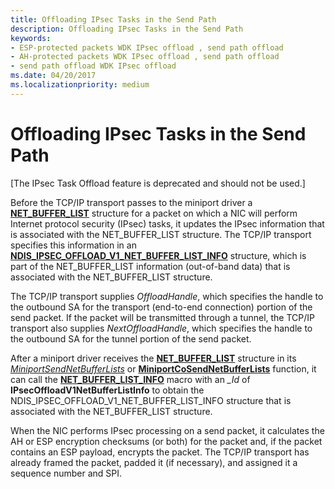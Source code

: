 ```yaml
---
title: Offloading IPsec Tasks in the Send Path
description: Offloading IPsec Tasks in the Send Path
keywords:
- ESP-protected packets WDK IPsec offload , send path offload
- AH-protected packets WDK IPsec offload , send path offload
- send path offload WDK IPsec offload
ms.date: 04/20/2017
ms.localizationpriority: medium
---
```


# Offloading IPsec Tasks in the Send Path

\[The IPsec Task Offload feature is deprecated and should not be used.\]




Before the TCP/IP transport passes to the miniport driver a [**NET\_BUFFER\_LIST**](/windows-hardware/drivers/ddi/nbl/ns-nbl-net_buffer_list) structure for a packet on which a NIC will perform Internet protocol security (IPsec) tasks, it updates the IPsec information that is associated with the NET\_BUFFER\_LIST structure. The TCP/IP transport specifies this information in an [**NDIS\_IPSEC\_OFFLOAD\_V1\_NET\_BUFFER\_LIST\_INFO**](/windows-hardware/drivers/ddi/ndis/ns-ndis-_ndis_ipsec_offload_v1_net_buffer_list_info) structure, which is part of the NET\_BUFFER\_LIST information (out-of-band data) that is associated with the NET\_BUFFER\_LIST structure.

The TCP/IP transport supplies *OffloadHandle*, which specifies the handle to the outbound SA for the transport (end-to-end connection) portion of the send packet. If the packet will be transmitted through a tunnel, the TCP/IP transport also supplies *NextOffloadHandle*, which specifies the handle to the outbound SA for the tunnel portion of the send packet.

After a miniport driver receives the [**NET\_BUFFER\_LIST**](/windows-hardware/drivers/ddi/nbl/ns-nbl-net_buffer_list) structure in its [*MiniportSendNetBufferLists*](/windows-hardware/drivers/ddi/ndis/nc-ndis-miniport_send_net_buffer_lists) or [**MiniportCoSendNetBufferLists**](/windows-hardware/drivers/ddi/ndis/nc-ndis-miniport_co_send_net_buffer_lists) function, it can call the [**NET\_BUFFER\_LIST\_INFO**](/windows-hardware/drivers/ddi/nblaccessors/nf-nblaccessors-net_buffer_list_info) macro with an *\_Id* of **IPsecOffloadV1NetBufferListInfo** to obtain the NDIS\_IPSEC\_OFFLOAD\_V1\_NET\_BUFFER\_LIST\_INFO structure that is associated with the NET\_BUFFER\_LIST structure.

When the NIC performs IPsec processing on a send packet, it calculates the AH or ESP encryption checksums (or both) for the packet and, if the packet contains an ESP payload, encrypts the packet. The TCP/IP transport has already framed the packet, padded it (if necessary), and assigned it a sequence number and SPI.

 

